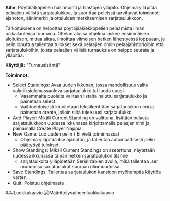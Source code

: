 **Aihe:** Pöytälätkäpelien hallinnointi ja tilastojen ylläpito. Ohjelma ylläpitää pelaajien välistä sarjataulukkoa, ja suorittaa peleissä
tarvittavat toiminnot:  ajanoton, äänimerkit ja otteluiden merkitsemisen sarjataulukkoon. 

Tarkoituksena on helpottaa pöytäjääkiekkopelien pelaamista ilman paikallaolevaa tuomaria. Ottelun alussa ohjelma laskee ensimmäisen aloituksen,
mittaa aikaa, ilmoittaa viimeisen hetken lähestyessä loppuaan, ja pelin loputtua tallentaa tulokset sekä pelaajien omiin pelaajahistorioihin että
sarjataulukoihin, joista pelaajien välisiä turnauksia on helppo seurata ja ylläpitää.

**Käyttäjä:** "Turnausisäntä"

**Toiminnot:** 
  - Select Standings: Avaa uuden ikkunan, jossa mahdollisuus valita valmiiksiolemassaoleva sarjataulukko tai luoda uuusi
    - Vasemmalta puolelta valitaan listalta haluttu sarjataulukko ja painetaan select
    - Vaihtoehtoisesti kirjoitetaan tekstikenttään sarjataulukon nimi ja painetaan create, jolloin siitä tulee uusi sarjataulukko.
  - Add Player: Mikäli Current Standing on valittuna, lisätään pelaaja sarjataulukkoon uudessa ikkunassa kirjoittamalla pelaajan nimi ja painamalla Create Player Nappia. 
  - New Game: Luo uuden pelin ( Ei vielä toiminnassa) 
    - Ohjelma ylläpitää itse ajanoton, ja tallentaa automaattisesti pelin päätyttyä tulokset.
  -  Show Standings: Mikäli Current Standings on asetettuna, näytetään uudessa ikkunassa tämän hetken sarjataulukon tilanne
     - sarjataulkoita ylläpidetään Serializablen avulla, mikä tallentaa .ser muodossa sarjataulukot suoraan oliomuodossa.
  - Save Standings: Tallentaa sarjataulukon kansioon myöhempää käyttöä varten
  - Quit: Poistuu ohjelmasta
  


###Luokkakaavio
![Määrittelyvaiheenluokkakaavio](http://yuml.me/91322b8b)
